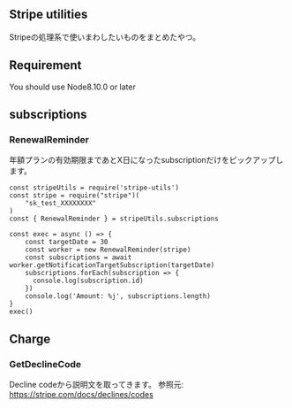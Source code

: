 ## Stripe utilities

Stripeの処理系で使いまわしたいものをまとめたやつ。

## Requirement
You should use Node8.10.0 or later

## subscriptions

### RenewalReminder
年額プランの有効期限まであとX日になったsubscriptionだけをピックアップします。

```
const stripeUtils = require('stripe-utils')
const stripe = require("stripe")(
    "sk_test_XXXXXXXX"
)
const { RenewalReminder } = stripeUtils.subscriptions

const exec = async () => {
    const targetDate = 30
    const worker = new RenewalReminder(stripe)
    const subscriptions = await worker.getNotificationTargetSubscription(targetDate)
    subscriptions.forEach(subscription => {
      console.log(subscription.id)
    })
    console.log('Amount: %j', subscriptions.length)
}
exec()
```

## Charge

### GetDeclineCode
Decline codeから説明文を取ってきます。
参照元: https://stripe.com/docs/declines/codes
